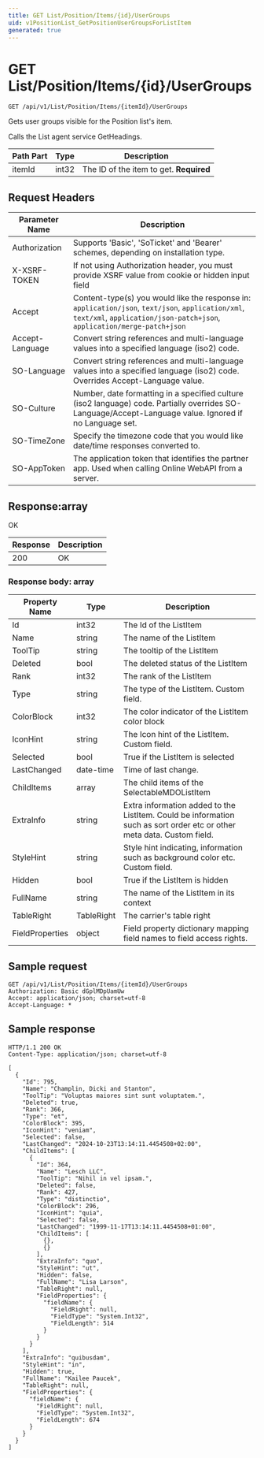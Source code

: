 ```yaml
---
title: GET List/Position/Items/{id}/UserGroups
uid: v1PositionList_GetPositionUserGroupsForListItem
generated: true
---
```


# GET List/Position/Items/{id}/UserGroups

```http
GET /api/v1/List/Position/Items/{itemId}/UserGroups
```

Gets user groups visible for the Position list's item.


Calls the List agent service GetHeadings.





| Path Part | Type | Description |
|-----------|------|-------------|
| itemId | int32 | The ID of the item to get. **Required** |



## Request Headers

| Parameter Name | Description |
|----------------|-------------|
| Authorization  | Supports 'Basic', 'SoTicket' and 'Bearer' schemes, depending on installation type. |
| X-XSRF-TOKEN   | If not using Authorization header, you must provide XSRF value from cookie or hidden input field |
| Accept         | Content-type(s) you would like the response in: `application/json`, `text/json`, `application/xml`, `text/xml`, `application/json-patch+json`, `application/merge-patch+json` |
| Accept-Language | Convert string references and multi-language values into a specified language (iso2) code. |
| SO-Language | Convert string references and multi-language values into a specified language (iso2) code. Overrides Accept-Language value. |
| SO-Culture | Number, date formatting in a specified culture (iso2 language) code. Partially overrides SO-Language/Accept-Language value. Ignored if no Language set. |
| SO-TimeZone | Specify the timezone code that you would like date/time responses converted to. |
| SO-AppToken | The application token that identifies the partner app. Used when calling Online WebAPI from a server. |


## Response:array

OK

| Response | Description |
|----------------|-------------|
| 200 | OK |

### Response body: array

| Property Name | Type |  Description |
|----------------|------|--------------|
| Id | int32 | The Id of the ListItem |
| Name | string | The name of the ListItem |
| ToolTip | string | The tooltip of the ListItem |
| Deleted | bool | The deleted status of the ListItem |
| Rank | int32 | The rank of the ListItem |
| Type | string | The type of the ListItem. Custom field. |
| ColorBlock | int32 | The color indicator of the ListItem color block |
| IconHint | string | The Icon hint of the ListItem. Custom field. |
| Selected | bool | True if the ListItem is selected |
| LastChanged | date-time | Time of last change. |
| ChildItems | array | The child items of the SelectableMDOListItem |
| ExtraInfo | string | Extra information added to the ListItem. Could be information such as sort order etc or other meta data. Custom field. |
| StyleHint | string | Style hint indicating, information such as background color etc. Custom field. |
| Hidden | bool | True if the ListItem is hidden |
| FullName | string | The name of the ListItem in its context |
| TableRight | TableRight | The carrier's table right |
| FieldProperties | object | Field property dictionary mapping field names to field access rights. |

## Sample request

```http!
GET /api/v1/List/Position/Items/{itemId}/UserGroups
Authorization: Basic dGplMDpUamUw
Accept: application/json; charset=utf-8
Accept-Language: *
```

## Sample response

```http_
HTTP/1.1 200 OK
Content-Type: application/json; charset=utf-8

[
  {
    "Id": 795,
    "Name": "Champlin, Dicki and Stanton",
    "ToolTip": "Voluptas maiores sint sunt voluptatem.",
    "Deleted": true,
    "Rank": 366,
    "Type": "et",
    "ColorBlock": 395,
    "IconHint": "veniam",
    "Selected": false,
    "LastChanged": "2024-10-23T13:14:11.4454508+02:00",
    "ChildItems": [
      {
        "Id": 364,
        "Name": "Lesch LLC",
        "ToolTip": "Nihil in vel ipsam.",
        "Deleted": false,
        "Rank": 427,
        "Type": "distinctio",
        "ColorBlock": 296,
        "IconHint": "quia",
        "Selected": false,
        "LastChanged": "1999-11-17T13:14:11.4454508+01:00",
        "ChildItems": [
          {},
          {}
        ],
        "ExtraInfo": "quo",
        "StyleHint": "ut",
        "Hidden": false,
        "FullName": "Lisa Larson",
        "TableRight": null,
        "FieldProperties": {
          "fieldName": {
            "FieldRight": null,
            "FieldType": "System.Int32",
            "FieldLength": 514
          }
        }
      }
    ],
    "ExtraInfo": "quibusdam",
    "StyleHint": "in",
    "Hidden": true,
    "FullName": "Kailee Paucek",
    "TableRight": null,
    "FieldProperties": {
      "fieldName": {
        "FieldRight": null,
        "FieldType": "System.Int32",
        "FieldLength": 674
      }
    }
  }
]
```